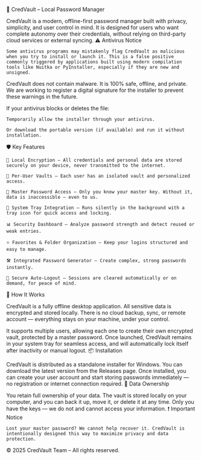 💎 CredVault – Local Password Manager

CredVault is a modern, offline-first password manager built with privacy, simplicity, and user control in mind. It is designed for users who want complete autonomy over their credentials, without relying on third-party cloud services or external syncing.
⚠️ Antivirus Notice

    Some antivirus programs may mistakenly flag CredVault as malicious when you try to install or launch it. This is a false positive commonly triggered by applications built using modern compilation tools like Nuitka or PyInstaller, especially if they are new and unsigned.

CredVault does not contain malware. It is 100% safe, offline, and private. We are working to register a digital signature for the installer to prevent these warnings in the future.

If your antivirus blocks or deletes the file:

    Temporarily allow the installer through your antivirus.

    Or download the portable version (if available) and run it without installation.

🛡️ Key Features

    🔐 Local Encryption – All credentials and personal data are stored securely on your device, never transmitted to the internet.

    👤 Per-User Vaults – Each user has an isolated vault and personalized access.

    🧠 Master Password Access – Only you know your master key. Without it, data is inaccessible — even to us.

    🌙 System Tray Integration – Runs silently in the background with a tray icon for quick access and locking.

    📊 Security Dashboard – Analyze password strength and detect reused or weak entries.

    ⭐ Favorites & Folder Organization – Keep your logins structured and easy to manage.

    🛠️ Integrated Password Generator – Create complex, strong passwords instantly.

    🔄 Secure Auto-Logout – Sessions are cleared automatically or on demand, for peace of mind.

🔧 How It Works

CredVault is a fully offline desktop application. All sensitive data is encrypted and stored locally. There is no cloud backup, sync, or remote account — everything stays on your machine, under your control.

It supports multiple users, allowing each one to create their own encrypted vault, protected by a master password. Once launched, CredVault remains in your system tray for seamless access, and will automatically lock itself after inactivity or manual logout.
📦 Installation

CredVault is distributed as a standalone installer for Windows. You can download the latest version from the Releases page. Once installed, you can create your user account and start storing passwords immediately — no registration or internet connection required.
📁 Data Ownership

You retain full ownership of your data. The vault is stored locally on your computer, and you can back it up, move it, or delete it at any time. Only you have the keys — we do not and cannot access your information.
❗ Important Notice

    Lost your master password? We cannot help recover it. CredVault is intentionally designed this way to maximize privacy and data protection.

© 2025 CredVault Team – All rights reserved.
